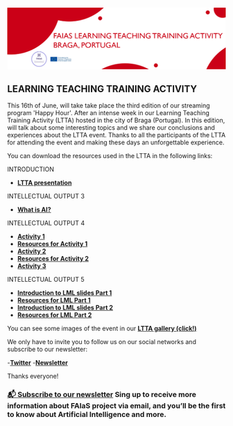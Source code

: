 ![](BANNER_LTTA.png)

## LEARNING TEACHING TRAINING ACTIVITY

This 16th of June, will take take place the third edition of our streaming program 'Happy Hour'. After an intense week in our Learning Teaching Training Activity (LTTA) hosted in the city of Braga (Portugal). In this edition, will talk about some interesting topics and we share our conclusions and experiences about the LTTA event. Thanks to all the participants of the LTTA for attending the event and making these days an unforgettable experience.

You can download the resources used in the LTTA in the following links:

INTRODUCTION
- [**LTTA presentation**](https://fosteringai.github.io/project/result3/ltta_activities/introduction_slides.pdf)

INTELLECTUAL OUTPUT 3
- [**What is AI?**](https://fosteringai.github.io/project/result1/What_is_AI-FAIAS_LTTA.pdf)

INTELLECTUAL OUTPUT 4
- [**Activity 1**](https://fosteringai.github.io/project/result2/ltta_activities/guidance_activity1.pdf)
- [**Resources for Activity 1**](https://fosteringai.github.io/project/result2/ltta_activities/source_activity1.zip)
- [**Activity 2**](https://fosteringai.github.io/project/result2/ltta_activities/guidance_activity2.pdf)
- [**Resources for Activity 2**](https://fosteringai.github.io/project/result2/ltta_activities/source_activity2.zip)
- [**Activity 3**](https://fosteringai.github.io/project/result2/ltta_activities/guidance_activity3_test.pdf)

INTELLECTUAL OUTPUT 5
- [**Introduction to LML slides Part 1**](https://fosteringai.github.io/project/result3/ltta_activities/ltta_io5_p1.pdf)
- [**Resources for LML Part 1**](https://fosteringai.github.io/project/result3/ltta_activities/LTTA_BRAGA-IO5_P1.zip)
- [**Introduction to LML slides Part 2**](https://fosteringai.github.io/project/result3/ltta_activities/ltta_io5_p2.pdf)
- [**Resources for LML Part 2**](https://fosteringai.github.io/project/result3/ltta_activities/LTTA_BRAGA-IO5_P2.zip)


You can see some images of the event in our [**LTTA gallery (click!)**](https://fosteringai.github.io/ltta_gallery)

We only have to invite you to follow us on our social networks and subscribe to our newsletter:

-[**Twitter**](https://twitter.com/fosteringai)
-[**Newsletter**](http://eepurl.com/hLgTQz)

Thanks everyone!


### [📬 Subscribe to our newsletter](http://eepurl.com/hLgTQz) Sing up to receive more information about FAIaS project via email, and you’ll be the first to know about Artificial Intelligence and more.



